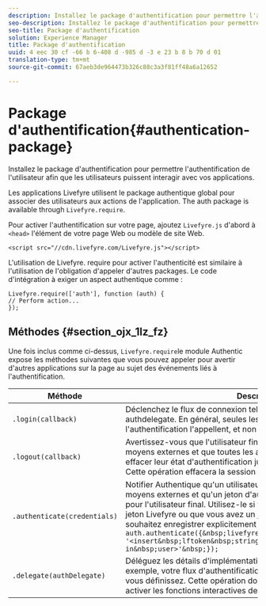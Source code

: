 ```yaml
---
description: Installez le package d'authentification pour permettre l'authentification de l'utilisateur afin que les utilisateurs puissent interagir avec vos applications.
seo-description: Installez le package d'authentification pour permettre l'authentification de l'utilisateur afin que les utilisateurs puissent interagir avec vos applications.
seo-title: Package d'authentification
solution: Experience Manager
title: Package d'authentification
uuid: 4 eec 30 cf -66 b 6-408 d -985 d -3 e 23 b 8 b 70 d 01
translation-type: tm+mt
source-git-commit: 67aeb3de964473b326c88c3a3f81ff48a6a12652

---
```



# Package d&#39;authentification{#authentication-package}

Installez le package d&#39;authentification pour permettre l&#39;authentification de l&#39;utilisateur afin que les utilisateurs puissent interagir avec vos applications.

Les applications Livefyre utilisent le package authentique global pour associer des utilisateurs aux actions de l&#39;application. The auth package is available through `Livefyre.require`.

Pour activer l&#39;authentification sur votre page, ajoutez `Livefyre.js` d&#39;abord à `<head>` l&#39;élément de votre page Web ou modèle de site Web.

```
<script src="//cdn.livefyre.com/Livefyre.js"></script>
```

L&#39;utilisation de Livefyre. require pour activer l&#39;authenticité est similaire à l&#39;utilisation de l&#39;obligation d&#39;appeler d&#39;autres packages. Le code d&#39;intégration à exiger un aspect authentique comme :

```
Livefyre.require(['auth'], function (auth) {  
// Perform action... 
});
```

## Méthodes {#section_ojx_1lz_fz}

Une fois inclus comme ci-dessus, `Livefyre.require`le module Authentic expose les méthodes suivantes que vous pouvez appeler pour avertir d&#39;autres applications sur la page au sujet des événements liés à l&#39;authentification.

| Méthode | Description |
|--- |--- |
| `.login(callback)` | Déclenchez le flux de connexion tel qu&#39;il est implémenté par l&#39;auteur authdelegate. En général, seules les applications activées pour l&#39;authentification l&#39;appellent, et non la page d&#39;hôtes elle-même. |
| `.logout(callback)` | Avertissez-vous que l&#39;utilisateur final a déconnecté par certains moyens externes et que toutes les applications dérivées doivent effacer leur état d&#39;authentification jusqu&#39;à la prochaine connexion. Cette opération effacera la session interne gérée par Authentic. |
| `.authenticate(credentials)` | Notifier Authentique qu&#39;un utilisateur s&#39;est authentifié par certains moyens externes et qu&#39;un jeton d&#39;authentification Livefyre a été acquis pour l&#39;utilisateur final. Utilisez-le si vous définissez un cookie avec le jeton Livefyre ou que vous avez un jeton pour l&#39;utilisateur et que vous souhaitez enregistrer explicitement l&#39;utilisateur dans. Par exemple : <br>`auth.authenticate({&nbsp;livefyre:&nbsp;`<br>`'<insert&nbsp;lftoken&nbsp;string&nbsp;for&nbsp;newly&nbsp;logged-in&nbsp;user>'&nbsp;});` |
| `.delegate(authDelegate)` | Déléguez les détails d&#39;implémentation de l&#39;authentification (par exemple, votre flux d&#39;authentification personnalisée) à un objet que vous définissez. Cette opération doit être appelée par la page hôte pour activer les fonctions interactives des applications Livefyre. |

